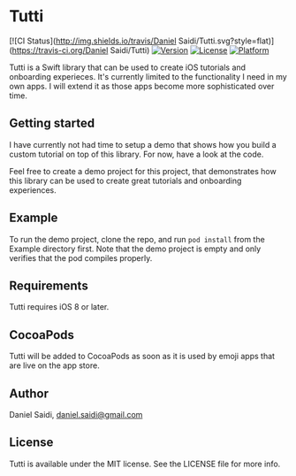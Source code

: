 # Tutti

[![CI Status](http://img.shields.io/travis/Daniel Saidi/Tutti.svg?style=flat)](https://travis-ci.org/Daniel Saidi/Tutti)
[![Version](https://img.shields.io/cocoapods/v/Tutti.svg?style=flat)](http://cocoapods.org/pods/Tutti)
[![License](https://img.shields.io/cocoapods/l/Tutti.svg?style=flat)](http://cocoapods.org/pods/Tutti)
[![Platform](https://img.shields.io/cocoapods/p/Tutti.svg?style=flat)](http://cocoapods.org/pods/Tutti)


Tutti is a Swift library that can be used to create iOS tutorials and onboarding
experieces. It's currently limited to the functionality I need in my own apps. I
will extend it as those apps become more sophisticated over time.



## Getting started

I have currently not had time to setup a demo that shows how you build a custom
tutorial on top of this library. For now, have a look at the code.

Feel free to create a demo project for this project, that demonstrates how this
library can be used to create great tutorials and onboarding experiences.



## Example

To run the demo project, clone the repo, and run `pod install` from the Example
directory first. Note that the demo project is empty and only verifies that the
pod compiles properly.



## Requirements

Tutti requires iOS 8 or later.



## CocoaPods

Tutti will be added to CocoaPods as soon as it is used by emoji apps that
are live on the app store.



## Author

Daniel Saidi, daniel.saidi@gmail.com



## License

Tutti is available under the MIT license. See the LICENSE file for more info.
